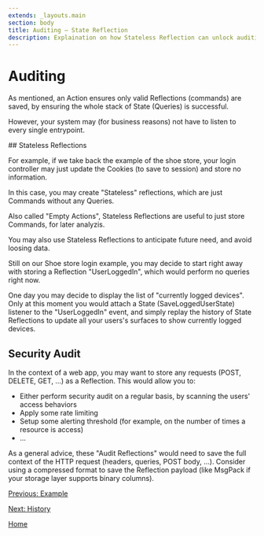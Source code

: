 ```yaml
---
extends: _layouts.main
section: body
title: Auditing — State Reflection
description: Explaination on how Stateless Reflection can unlock auditing capabilities.
---
```


# Auditing

As mentioned, an Action ensures only valid Reflections (commands) are saved, by ensuring the whole stack of State (Queries) is successful.

However, your system may (for business reasons) not have to listen to every single entrypoint.

## Stateless Reflections

For example, if we take back the example of the shoe store, your login controller may just update the Cookies (to save to session) and store no information.

In this case, you may create "Stateless" reflections, which are just Commands without any Queries.

Also called "Empty Actions", Stateless Reflections are useful to just store Commands, for later analyzis.

You may also use Stateless Reflections to anticipate future need, and avoid loosing data.

Still on our Shoe store login example, you may decide to start right away with storing a Reflection "UserLoggedIn", which would perform no queries right now.

One day you may decide to display the list of "currently logged devices". Only at this moment you would attach a State (SaveLoggedUserState) listener to the "UserLoggedIn" event, and simply replay the history of State Reflections to update all your users's surfaces to show currently logged devices.

## Security Audit

In the context of a web app, you may want to store any requests (POST, DELETE, GET, ...) as a Reflection. This would allow you to:

- Either perform security audit on a regular basis, by scanning the users' access behaviors
- Apply some rate limiting
- Setup some alerting threshold (for example, on the number of times a resource is access)
- ...

As a general advice, these "Audit Reflections" would need to save the full context of the HTTP request (headers, queries, POST body, ...). Consider using a compressed format to save the Reflection payload (like MsgPack if your storage layer supports binary columns).

[Previous: Example](../example)

[Next: History](../history)

[Home](../)
